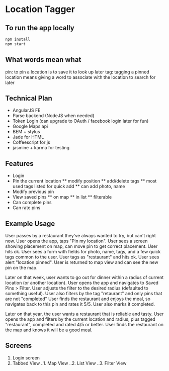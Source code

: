 Location Tagger
===============

To run the app locally
----------------------
```sh
npm install
npm start
```

What words mean what
--------------------
pin: to pin a location is to save it to look up later
tag: tagging a pinned location means giving a word to associate with the location to search for later


Technical Plan
--------------
* AngularJS FE
* Parse backend (NodeJS when needed)
* Token Login (can upgrade to OAuth / facebook login later for fun)
* Google Maps api
* BEM + stylus
* Jade for HTML
* Coffeescript for js
* jasmine + karma for testing

Features
--------
* Login
* Pin the current location
** modify position
** add/delete tags
** most used tags listed for quick add
** can add photo, name
* Modify previous pin
* View saved pins
** on map
** in list
** filterable
* Can complete pins
* Can rate pins

Example Usage
-------------
User passes by a restaurant they've always wanted to try, but can't right now.
User opens the app, taps "Pin my location".
User sees a screen showing placement on map, can move pin to get correct placement. User hits ok.
User sees a form with fields for photo, name, tags, and a few quick tags common to the user.
User tags as "restaurant" and hits ok.
User sees alert "location pinned". User is returned to map view and can see the new pin on the map.

Later on that week, user wants to go out for dinner within a radius of current location (or another location).
User opens the app and navigates to Saved Pins > Filter.
User adjusts the filter to the desired radius (defaulted to something useful).
User also filters by the tag "retaurant" and only pins that are not "completed"
User finds the restaurant and enjoys the meal, so navigates back to this pin and rates it 5/5. User also marks it completed.

Later on that year, the user wants a restaurant that is reliable and tasty.
User opens the app and filters by the current location and radius, plus tagged "restaurant", completed and rated 4/5 or better.
User finds the restaurant on the map and knows it will be a good meal.

Screens
-------
1. Login screen
2. Tabbed View
..1. Map View
..2. List View
..3. Filter View